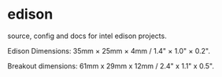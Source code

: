 edison
======

source, config and docs for intel edison projects.


Edison Dimensions: 35mm × 25mm × 4mm / 1.4" × 1.0" × 0.2". 

Breakout dimensions: 61mm x 29mm x 12mm / 2.4" x 1.1" x 0.5". 
